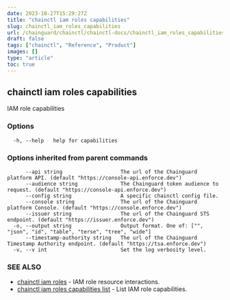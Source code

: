 ```yaml
---
date: 2023-10-27T15:29:27Z
title: "chainctl iam roles capabilities"
slug: chainctl_iam_roles_capabilities
url: /chainguard/chainctl/chainctl-docs/chainctl_iam_roles_capabilities/
draft: false
tags: ["chainctl", "Reference", "Product"]
images: []
type: "article"
toc: true
---
```

## chainctl iam roles capabilities

IAM role capabilities

### Options

```
  -h, --help   help for capabilities
```

### Options inherited from parent commands

```
      --api string                   The url of the Chainguard platform API. (default "https://console-api.enforce.dev")
      --audience string              The Chainguard token audience to request. (default "https://console-api.enforce.dev")
      --config string                A specific chainctl config file.
      --console string               The url of the Chainguard platform Console. (default "https://console.enforce.dev")
      --issuer string                The url of the Chainguard STS endpoint. (default "https://issuer.enforce.dev")
  -o, --output string                Output format. One of: ["", "json", "id", "table", "terse", "tree", "wide"]
      --timestamp-authority string   The url of the Chainguard Timestamp Authority endpoint. (default "https://tsa.enforce.dev")
  -v, --v int                        Set the log verbosity level.
```

### SEE ALSO

* [chainctl iam roles](/chainguard/chainctl/chainctl-docs/chainctl_iam_roles/)	 - IAM role resource interactions.
* [chainctl iam roles capabilities list](/chainguard/chainctl/chainctl-docs/chainctl_iam_roles_capabilities_list/)	 - List IAM role capabilities.

